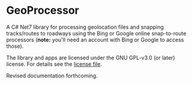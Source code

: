 # GeoProcessor

A C# Net7 library for processing geolocation files and snapping tracks/routes to roadways using the Bing or Google online
snap-to-route processors (**note:** you'll need an account with Bing or Google to access those).

The library and apps are licensed under the GNU GPL-v3.0 (or later) license. For details see the [license file](LICENSE.MD).

Revised documentation forthcoming.
